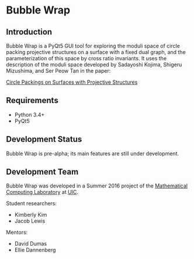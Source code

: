 Bubble Wrap
===========


Introduction
------------

Bubble Wrap is a PyQt5 GUI tool for exploring the moduli space of
circle packing projective structures on a surface with a fixed dual
graph, and the parameterization of this space by cross ratio
invariants.  It uses the description of the moduli space developed by
Sadayoshi Kojima, Shigeru Mizushima, and Ser Peow Tan in the paper:

[Circle Packings on Surfaces with Projective Structures](http://projecteuclid.org/euclid.jdg/1090426770)


Requirements
------------

* Python 3.4+
* PyQt5


Development Status
------------------

Bubble Wrap is pre-alpha; its main features are still under development.


Development Team
----------------

Bubble Wrap was developed in a Summer 2016 project of the
[Mathematical Computing Laboratory](http://mcl.math.uic.edu/) at
[UIC](http://uic.edu/).

Student researchers:

* Kimberly Kim
* Jacob Lewis

Mentors:

* David Dumas
* Ellie Dannenberg

